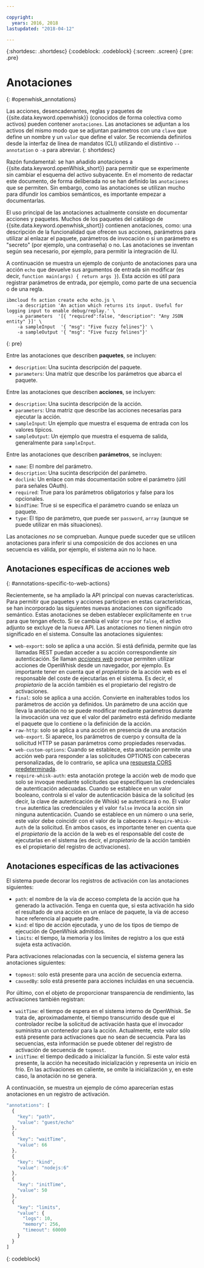 ```yaml
---

copyright:
  years: 2016, 2018
lastupdated: "2018-04-12"

---
```


{:shortdesc: .shortdesc}
{:codeblock: .codeblock}
{:screen: .screen}
{:pre: .pre}

# Anotaciones
{: #openwhisk_annotations}

Las acciones, desencadenantes, reglas y paquetes de {{site.data.keyword.openwhisk}} (conocidos de forma colectiva como activos) pueden contener `anotaciones`. Las anotaciones se adjuntan a los activos del mismo modo que se adjuntan parámetros con una `clave` que define un nombre y un `valor` que define el valor. Se recomienda definirlos desde la interfaz de línea de mandatos (CLI) utilizando el distintivo `--annotation` o `-a` para abreviar.
{: shortdesc}

Razón fundamental: se han añadido anotaciones a {{site.data.keyword.openWhisk_short}} para permitir que se experimente sin cambiar el esquema del activo subyacente. En el momento de redactar este documento, de forma deliberada no se han definido las `anotaciones` que se permiten. Sin embargo, como las anotaciones se utilizan mucho para difundir los cambios semánticos, es importante empezar a documentarlas.

El uso principal de las anotaciones actualmente consiste en documentar acciones y paquetes. Muchos de los paquetes del catálogo de {{site.data.keyword.openwhisk_short}} contienen anotaciones, como: una descripción de la funcionalidad que ofrecen sus acciones, parámetros para utilizar al enlazar el paquete, parámetros de invocación o si un parámetro es "secreto" (por ejemplo, una contraseña) o no. Las anotaciones se inventan según sea necesario, por ejemplo, para permitir la integración de IU.

A continuación se muestra un ejemplo de conjunto de anotaciones para una acción `echo` que devuelve sus argumentos de entrada sin modificar (es decir, `function main(args) { return args }`). Esta acción es útil para registrar parámetros de entrada, por ejemplo, como parte de una secuencia o de una regla.
```
ibmcloud fn action create echo echo.js \
    -a description 'An action which returns its input. Useful for logging input to enable debug/replay.' \
    -a parameters  '[{ "required":false, "description": "Any JSON entity" }]' \
    -a sampleInput  '{ "msg": "Five fuzzy felines"}' \
    -a sampleOutput '{ "msg": "Five fuzzy felines"}'
```
{: pre}

Entre las anotaciones que describen **paquetes**, se incluyen:

- `description`: Una sucinta descripción del paquete.
- `parameters`: Una matriz que describe los parámetros que abarca el paquete.

Entre las anotaciones que describen **acciones**, se incluyen:

- `description`: Una sucinta descripción de la acción.
- `parameters`: Una matriz que describe las acciones necesarias para ejecutar la acción.
- `sampleInput`: Un ejemplo que muestra el esquema de entrada con los valores típicos.
- `sampleOutput`: Un ejemplo que muestra el esquema de salida, generalmente para `sampleInput`.

Entre las anotaciones que describen **parámetros**, se incluyen:

- `name`: El nombre del parámetro.
- `description`: Una sucinta descripción del parámetro.
- `doclink`: Un enlace con más documentación sobre el parámetro (útil para señales OAuth).
- `required`: True para los parámetros obligatorios y false para los opcionales.
- `bindTime`: True si se especifica el parámetro cuando se enlaza un paquete.
- `type`: El tipo de parámetro, que puede ser `password`, `array` (aunque se puede utilizar en más situaciones).

Las anotaciones _no_ se comprueban. Aunque puede suceder que se utilicen anotaciones para inferir si una composición de dos acciones en una secuencia es válida, por ejemplo, el sistema aún no lo hace.

## Anotaciones específicas de acciones web
{: #annotations-specific-to-web-actions}

Recientemente, se ha ampliado la API principal con nuevas características. Para permitir que paquetes y acciones participen en estas características, se han incorporado las siguientes nuevas anotaciones con significado semántico. Estas anotaciones se deben establecer explícitamente en `true` para que tengan efecto. Si se cambia el valor `true` por `false`, el activo adjunto se excluye de la nueva API. Las anotaciones no tienen ningún otro significado en el sistema. Consulte las anotaciones siguientes:

- `web-export`: solo se aplica a una acción. Si está definida, permite que las llamadas REST puedan acceder a su acción correspondiente _sin_ autenticación. Se llaman [_acciones web_](openwhisk_webactions.html) porque permiten utilizar acciones de OpenWhisk desde un navegador, por ejemplo. Es importante tener en cuenta que el _propietario_ de la acción web es el responsable del coste de ejecutarlas en el sistema. Es decir, el _propietario_ de la acción también es el propietario del registro de activaciones.
- `final`: solo se aplica a una acción. Convierte en inalterables todos los parámetros de acción ya definidos. Un parámetro de una acción que lleva la anotación no se puede modificar mediante parámetros durante la invocación una vez que el valor del parámetro está definido mediante el paquete que lo contiene o la definición de la acción.
- `raw-http`: solo se aplica a una acción en presencia de una anotación `web-export`. Si aparece, los parámetros de cuerpo y consulta de la solicitud HTTP se pasan parámetros como propiedades reservadas.
- `web-custom-options`: Cuando se establece, esta anotación permite una acción web para responder a las solicitudes OPTIONS con cabeceras personalizadas, de lo contrario, se aplica una [respuesta CORS predeterminada](openwhisk_webactions.html#options-requests).
- `require-whisk-auth`: esta anotación protege la acción web de modo que solo se invoque mediante solicitudes que especifiquen las credenciales de autenticación adecuadas. Cuando se establece en un valor booleano, controla si el valor de autenticación básica de la solicitud (es decir, la clave de autenticación de Whisk) se autenticará o no. El valor `true` autentica las credenciales y el valor `false` invoca la acción sin ninguna autenticación. Cuando se establece en un número o una serie, este valor debe coincidir con el valor de la cabecera `X-Require-Whisk-Auth` de la solicitud. En ambos casos, es importante tener en cuenta que el _propietario_ de la acción de la web es el responsable del coste de ejecutarlas en el sistema (es decir, el _propietario_ de la acción también es el propietario del registro de activaciones).

## Anotaciones específicas de las activaciones

El sistema puede decorar los registros de activación con las anotaciones siguientes:

- `path`: el nombre de la vía de acceso completa de la acción que ha generado la activación. Tenga en cuenta que, si esta activación ha sido el resultado de una acción en un enlace de paquete, la vía de acceso hace referencia al paquete padre.
- `kind`: el tipo de acción ejecutada, y uno de los tipos de tiempo de ejecución de OpenWhisk admitidos.
- `limits`: el tiempo, la memoria y los límites de registro a los que está sujeta esta activación.

Para activaciones relacionadas con la secuencia, el sistema genera las anotaciones siguientes:

- `topmost`: solo está presente para una acción de secuencia externa.
- `causedBy`: solo está presente para acciones incluidas en una secuencia.

Por último, con el objeto de proporcionar transparencia de rendimiento, las activaciones también registran:

- `waitTime`: el tiempo de espera en el sistema interno de OpenWhisk. Se trata de, aproximadamente, el tiempo transcurrido desde que el controlador recibe la solicitud de activación hasta que el invocador suministra un contenedor para la acción. Actualmente, este valor sólo está presente para activaciones que no sean de secuencia. Para las secuencias, esta información se puede obtener del registro de activación de secuencia de `topmost`.
- `initTime`: el tiempo dedicado a inicializar la función. Si este valor está presente, la acción ha necesitado inicialización y representa un inicio en frío. En las activaciones en caliente, se omite la inicialización y, en este caso, la anotación no se genera.

A continuación, se muestra un ejemplo de cómo aparecerían estas anotaciones en un registro de activación.

```javascript
"annotations": [
  {
    "key": "path",
    "value": "guest/echo"
  },
  {
    "key": "waitTime",
    "value": 66
  },
  {
    "key": "kind",
    "value": "nodejs:6"
  },
  {
    "key": "initTime",
    "value": 50
  },
  {
    "key": "limits",
    "value": {
      "logs": 10,
      "memory": 256,
      "timeout": 60000
    }
  }
]
```
{: codeblock}
